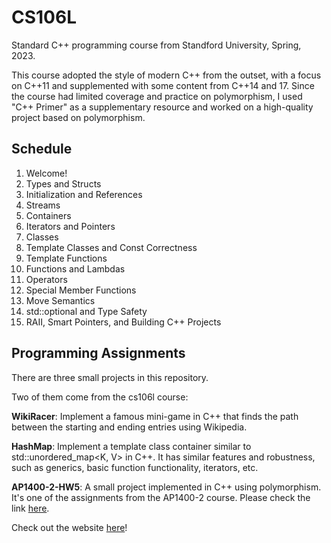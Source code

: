 # CS106L
Standard C++ programming course from Standford University, Spring, 2023.

This course adopted the style of modern C++ from the outset, with a focus on C++11 and supplemented with some content from C++14 and 17. Since the course had limited coverage and practice on polymorphism, I used "C++ Primer" as a supplementary resource and worked on a high-quality project based on polymorphism.

## Schedule
1. Welcome!
2. Types and Structs
3. Initialization and References
4. Streams
5. Containers
6. Iterators and Pointers
7. Classes
8. Template Classes and Const Correctness
9. Template Functions
10. Functions and Lambdas
11. Operators
12. Special Member Functions
13. Move Semantics
14. std::optional and Type Safety
15. RAII, Smart Pointers, and Building C++ Projects

## Programming Assignments
There are three small projects in this repository.

Two of them come from the cs106l course:

**WikiRacer**: Implement a famous mini-game in C++ that finds the path between the starting and ending entries using Wikipedia.

**HashMap**: Implement a template class container similar to std::unordered_map<K, V> in C++. It has similar features and robustness, such as generics, basic function functionality, iterators, etc.

**AP1400-2-HW5**: A small project implemented in C++ using polymorphism. It's one of the assignments from the AP1400-2 course. Please check the link [here](https://github.com/courseworks).

Check out the website [here](http://cs106l.stanford.edu)!
